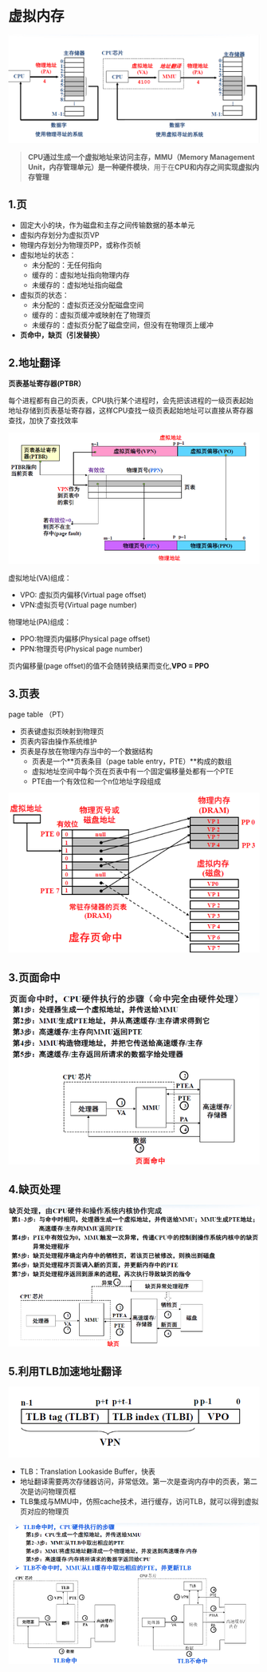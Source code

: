 # 虚拟内存

![image-20240711104108705](./assets/4.虚拟内存/image-20240711104108705.png)

> **CPU通过生成一个虚拟地址来访问主存，MMU（Memory Management Unit，内存管理单元）是一种硬件模块**，用于在**CPU和内存之间实现虚拟内存管理**

## 1.页

* 固定大小的块，作为磁盘和主存之间传输数据的基本单元
* 虚拟内存划分为虚拟页VP
* 物理内存划分为物理页PP，或称作页帧
* 虚拟地址的状态：
  * 未分配的：无任何指向
  * 缓存的：虚拟地址指向物理内存
  * 未缓存的：虚拟地址指向磁盘
* 虚拟页的状态：
  * 未分配的：虚拟页还没分配磁盘空间
  * 缓存的：虚拟页缓冲或映射在了物理页
  * 未缓存的：虚拟页分配了磁盘空间，但没有在物理页上缓冲
* **页命中，缺页（引发替换）**



## 2.地址翻译

**页表基址寄存器(PTBR）**

每个进程都有自己的页表，CPU执行某个进程时，会先把该进程的一级页表起始地址存储到页表基址寄存器，这样CPU查找一级页表起始地址可以直接从寄存器查找，加快了查找效率

![image-20240711105949591](./assets/4.虚拟内存/image-20240711105949591.png)

虚拟地址(VA)组成：

* VPO: 虚拟页内偏移(Virtual page offset)
* VPN:虚拟页号(Virtual page number)

物理地址(PA)组成：

* PPO:物理页内偏移(Physical page offset)
* PPN:物理页号(Physical page number)

页内偏移量(page offset)的值不会随转换结果而变化,**VPO = PPO**



## 3.页表

page table （PT）

* 页表键虚拟页映射到物理页
* 页表内容由操作系统维护
* 页表是存放在物理内存当中的一个数据结构
  * 页表是一个**页表条目（page table entry，PTE）**构成的数组
  * 虚拟地址空间中每个页在页表中有一个固定偏移量处都有一个PTE
  * PTE由一个有效位和一个n位地址字段组成

![image-20240711105220691](./assets/4.虚拟内存/image-20240711105220691.png)



## 3.页面命中

![image-20240711110852635](./assets/4.虚拟内存/image-20240711110852635.png)



## 4.缺页处理

![image-20240711110957079](./assets/4.虚拟内存/image-20240711110957079.png)



## 5.利用TLB加速地址翻译

![image-20240715235638030](./assets/4.虚拟内存/image-20240715235638030.png)

* TLB：Translation Lookaside Buffer，快表
* 地址翻译需要两次存储器访问，非常低效。第一次是查询内存中的页表，第二次是访问物理页框
* TLB集成与MMU中，仿照cache技术，进行缓存，访问TLB，就可以得到虚拟页对应的物理页

![image-20240711111323602](./assets/4.虚拟内存/image-20240711111323602.png)